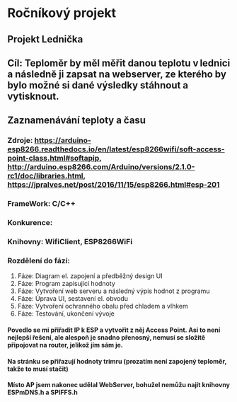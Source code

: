 # Ročníkový projekt
## Projekt Lednička
## Cíl: Teploměr by měl měřit danou teplotu v lednici a následně ji zapsat na webserver, ze kterého by bylo možné si dané výsledky stáhnout a vytisknout. 
##      Zaznamenávání teploty a času
### Zdroje: https://arduino-esp8266.readthedocs.io/en/latest/esp8266wifi/soft-access-point-class.html#softapip, http://arduino.esp8266.com/Arduino/versions/2.1.0-rc1/doc/libraries.html, https://jpralves.net/post/2016/11/15/esp8266.html#esp-201
### FrameWork: C/C++
### Konkurence:
### Knihovny: WifiClient, ESP8266WiFi


### Rozdělení do fází:
   1. Fáze: Diagram el. zapojení a předběžný design UI
   2. Fáze: Program zapisující hodnoty
   3. Fáze: Vytvoření web serveru a následný výpis hodnot z programu
   4. Fáze: Úprava UI, sestavení el. obvodu
   5. Fáze: Vytvoření ochranného obalu před chladem a vlhkem
   6. Fáze: Testování, ukončení vývoje

#### Povedlo se mi přiřadit IP k ESP a vytvořit z něj Access Point. Asi to není nejlepší řešení, ale alespoň je snadno přenosný, nemusí se složitě připojovat na router, jelikož jím sám je.
#### Na stránku se přiřazují hodnoty trimru (prozatím není zapojený teploměr, takže to musí stačit)
#### Místo AP jsem nakonec udělal WebServer, bohužel nemůžu najít knihovny ESPmDNS.h a SPIFFS.h